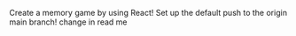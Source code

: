 Create a memory game by using React!
Set up the default push to the origin main branch!
change in read me